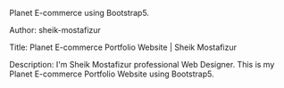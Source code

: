 Planet E-commerce using Bootstrap5.

Author: sheik-mostafizur

Title: Planet E-commerce Portfolio Website | Sheik Mostafizur

Description: I'm Sheik Mostafizur professional Web Designer. This is my Planet E-commerce Portfolio Website using Bootstrap5.

